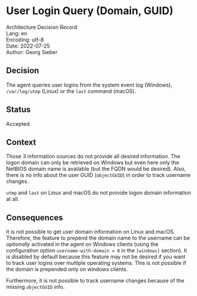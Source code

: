 # User Login Query (Domain, GUID)
Architecture Decision Record  
Lang: en  
Encoding: utf-8  
Date: 2022-07-25  
Author: Georg Sieber

## Decision
The agent queries user logins from the system event log (Windows), `/var/log/utmp` (Linux) or the `last` command (macOS).

## Status
Accepted

## Context
Those 3 information sources do not provide all desired information. The logon domain can only be retrieved on Windows but even here only the NetBIOS domain name is available (but the FQDN would be desired). Also, there is no info about the user GUID (`objectGUID`) in order to track username changes.

`utmp` and `last` on Linux and macOS do not provide logon domain information at all.

## Consequences
It is not possible to get user domain information on Linux and macOS. Therefore, the feature to prepend the domain name to the username can be *optionally* activated in the agent on Windows clients (using the configuration option `username-with-domain = 0` in the `[windows]` section). It is disabled by default because this feature may not be desired if you want to track user logins over multiple operating systems. This is not possible if the domain is prepended only on windows clients.

Furthermore, it is not possible to track username changes because of the missing `objectGUID` info.
